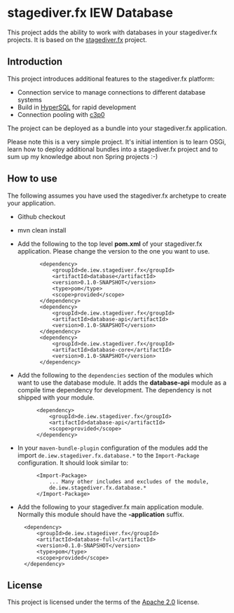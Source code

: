 # stagediver.fx IEW Database
This project adds the ability to work with databases in your stagediver.fx projects. It is based on the [stagediver.fx](https://github.com/qaware/stagediver.fx) project.

## Introduction
This project introduces additional features to the stagediver.fx platform:

- Connection service to manage connections to different database systems
- Build in [HyperSQL](http://hsqldb.org/) for rapid development
- Connection pooling with [c3p0](http://www.mchange.com/projects/c3p0/)

The project can be deployed as a bundle into your stagediver.fx application.

Please note this is a very simple project. It's initial intention is to learn OSGi, learn how to deploy additional bundles into a stagediver.fx project and to sum up my knowledge about non Spring projects :-)

## How to use

The following assumes you have used the stagediver.fx archetype to create your application.

- Github checkout
- mvn clean install
- Add the following to the top level **pom.xml** of your stagediver.fx application. Please change the version to the one you want to use.

             <dependency>
                 <groupId>de.iew.stagediver.fx</groupId>
                 <artifactId>database</artifactId>
                 <version>0.1.0-SNAPSHOT</version>
                 <type>pom</type>
                 <scope>provided</scope>
             </dependency>
             <dependency>
                 <groupId>de.iew.stagediver.fx</groupId>
                 <artifactId>database-api</artifactId>
                 <version>0.1.0-SNAPSHOT</version>
             </dependency>
             <dependency>
                 <groupId>de.iew.stagediver.fx</groupId>
                 <artifactId>database-core</artifactId>
                 <version>0.1.0-SNAPSHOT</version>
             </dependency>

- Add the following to the <code>dependencies</code> section of the modules which want to use the database module. It adds the **database-api** module as a compile time dependency for development. The dependency is not shipped with your module.

            <dependency>
                <groupId>de.iew.stagediver.fx</groupId>
                <artifactId>database-api</artifactId>
                <scope>provided</scope>
            </dependency>

- In your <code>maven-bundle-plugin</code> configuration of the modules add the import <code>de.iew.stagediver.fx.database.*</code> to the <code>Import-Package</code> configuration. It should look similar to:

            <Import-Package>
                ... Many other includes and excludes of the module,
                de.iew.stagediver.fx.database.*
            </Import-Package>

- Add the following to your stagediver.fx main application module. Normally this module should have the **-application** suffix.

        <dependency>
            <groupId>de.iew.stagediver.fx</groupId>
            <artifactId>database-full</artifactId>
            <version>0.1.0-SNAPSHOT</version>
            <type>pom</type>
            <scope>provided</scope>
        </dependency>

## License
This project is licensed under the terms of the [Apache 2.0](http://www.apache.org/licenses/LICENSE-2.0.txt) license.